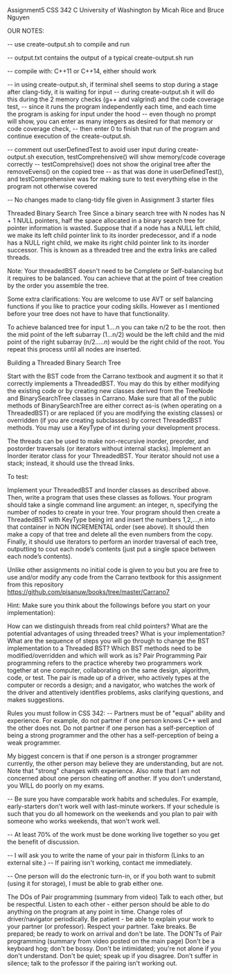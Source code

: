 Assignment5 CSS 342 C University of Washington
by Micah Rice and Bruce Nguyen


OUR NOTES:


-- use create-output.sh to compile and run

-- output.txt contains the output of a typical create-output.sh run

-- compile with: C++11 or C++14, either should work

-- in using create-output.sh, if terminal shell seems to stop during a stage after clang-tidy, it is waiting for input
-- during create-output.sh it will do this during the 2 memory checks (g++ and valgrind) and the code coverage test,
-- since it runs the program independently each time, and each time the program is asking for input under the hood
-- even though no prompt will show, you can enter as many integers as desired for that memory or code coverage check,
-- then enter 0 to finish that run of the program and continue execution of the create-output.sh.

-- comment out userDefinedTest to avoid user input during create-output.sh execution, testComprehensive() will show memory/code coverage correctly
-- testComprehsive() does not show the original tree after the removeEvens() on the copied tree
-- as that was done in userDefinedTest(), and testComprehensive was for making sure to test everything else in the program not otherwise covered 

-- No changes made to clang-tidy file given in Assignment 3 starter files



Threaded Binary Search Tree
Since a binary search tree with N nodes has N + 1 NULL pointers, half the space allocated in a binary search tree for pointer information is wasted. Suppose that if a node has a NULL left child, we make its left child pointer link to its inorder predecessor, and if a node has a NULL right child, we make its right child pointer link to its inorder successor. This is known as a threaded tree and the extra links are called threads.

Note: Your threadedBST doesn't need to be Complete or Self-balancing but it requires to be balanced. You can achieve that at the point of tree creation by the order you assemble the tree.

Some extra clarifications: You are welcome to use AVT or self balancing functions if you like to practice your coding skills. However as I mentioned before your tree does not have to have that functionality.

To achieve balanced tree for input 1....n you can take n/2 to be the root. then the mid point of the left subarray (1...n/2) would be the left child and the mid point of the right subarray (n/2.....n) would be the right child of the root. You repeat this process until all nodes are inserted.

Building a Threaded Binary Search Tree

Start with the BST code from the Carrano textbook and augment it so that it correctly implements a ThreadedBST. You may do this by either modifying the existing code or by creating new classes derived from the TreeNode and BinarySearchTree classes in Carrano. Make sure that all of the public methods of BinarySearchTree are either correct as-is (when operating on a ThreadedBST) or are replaced (if you are modifying the existing classes) or overridden (if you are creating subclasses) by correct ThreadedBST methods. You may use a KeyType of int during your development process.

The threads can be used to make non-recursive inorder, preorder, and postorder traversals (or iterators without internal stacks). Implement an Inorder iterator class for your ThreadedBST. Your iterator should not use a stack; instead, it should use the thread links.

To test:

Implement your ThreadedBST and Inorder classes as described above. Then, write a program that uses these classes as follows. Your program should take a single command line argument: an integer, n, specifying the number of nodes to create in your tree. Your program should then create a ThreadedBST with KeyType being int and insert the numbers 1,2,…,n into that container in NON INCREMENTAL order (see above). It should then make a copy of that tree and delete all the even numbers from the copy. Finally, it should use iterators to perform an inorder traversal of each tree, outputting to cout each node’s contents (just put a single space between each node’s contents).

Unlike other assignments no initial code is given to you but you are free to use and/or modify any code from the Carrano textbook for this assignment from this repository https://github.com/pisanuw/books/tree/master/Carrano7

Hint: Make sure you think about the followings before you start on your implementation):

How can we distinguish threads from real child pointers?
What are the potential advantages of using threaded trees?
What is your implementation? What are the sequence of steps you will go 
through to change the BST implementation to a Threaded BST? 
Which BST methods need to be modified/overridden and which will work as is?
Pair Programming
Pair programming refers to the practice whereby two programmers work together at one computer, collaborating on the same design, algorithm, code, or test. The pair is made up of a driver, who actively types at the computer or records a design; and a navigator, who watches the work of the driver and attentively identifies problems, asks clarifying questions, and makes suggestions.

Rules you must follow in CSS 342:
-- Partners must be of "equal" ability and experience. For example, do not partner if one person knows C++ well and the other does not. Do not partner if one person has a self-perception of being a strong programmer and the other has a self-perception of being a weak programmer.

My biggest concern is that if one person is a stronger programmer currently, the other person may believe they are understanding, but are not. Note that "strong" changes with experience. Also note that I am not concerned about one person cheating off another. If you don't understand, you WILL do poorly on my exams.

-- Be sure you have comparable work habits and schedules. For example, early-starters don't work well with last-minute workers. If your schedule is such that you do all homework on the weekends and you plan to pair with someone who works weekends, that won't work well.

-- At least 70% of the work must be done working live together so you get the benefit of discussion.

-- I will ask you to write the name of your pair in thisform (Links to an external site.)
-- If pairing isn't working, contact me immediately.

-- One person will do the electronic turn-in, or if you both want to submit (using it for storage), I must be able to grab either one.

The DOs of Pair programming (summary from video)
Talk to each other, but be respectful.
Listen to each other - either person should be able to do anything on the program at any point in time.
Change roles of driver/navigator periodically.
Be patient - be able to explain your work to your partner (or professor).
Respect your partner.
Take breaks.
Be prepared; be ready to work on arrival and don't be late.
The DON'Ts of Pair programming (summary from video posted on the main page)
Don't be a keyboard hog; don't be bossy.
Don't be intimidated; you're not alone if you don't understand.
Don't be quiet; speak up if you disagree.
Don't suffer in silence; talk to the professor if the pairing isn't working out.
